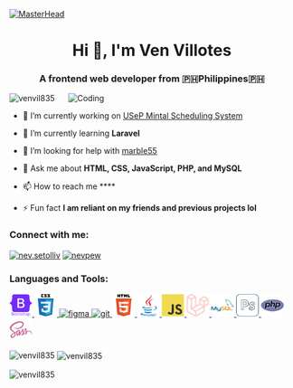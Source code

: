 [![MasterHead](https://wallpapers-clan.com/wp-content/uploads/2024/04/miles-morales-black-gif-preview-desktop-wallpaper.gif)](https://www.youtube.com/watch?v=dQw4w9WgXcQ)
<h1 align="center">Hi 👋, I'm Ven Villotes</h1>
<h3 align="center">A frontend web developer from 🇵🇭Philippines🇵🇭</h3>
<a href="https://www.youtube.com/watch?v=lg7sn2qgrwQ"><img align="right" alt="Coding" width="400" src="https://media.tenor.com/MYaoHv7vvoUAAAAi/laughing-miles-morales.gif"</img></a>

<p align="left"> <img src="https://komarev.com/ghpvc/?username=venvil835&label=Profile%20views&color=0e75b6&style=flat" alt="venvil835" /> </p>

- 🔭 I’m currently working on [USeP Mintal Scheduling System](https://github.com/marble55/mintal_scheduling)

- 🌱 I’m currently learning **Laravel**

- 🤝 I’m looking for help with [marble55](https://github.com/marble55)

- 💬 Ask me about **HTML, CSS, JavaScript, PHP, and MySQL**

- 📫 How to reach me ****

- ⚡ Fun fact **I am reliant on my friends and previous projects lol**

<h3 align="left">Connect with me:</h3>
<p align="left">
<a href="https://fb.com/nev.setolliv" target="blank"><img align="center" src="https://raw.githubusercontent.com/rahuldkjain/github-profile-readme-generator/master/src/images/icons/Social/facebook.svg" alt="nev.setolliv" height="30" width="40" /></a>
<a href="https://instagram.com/nevpew" target="blank"><img align="center" src="https://raw.githubusercontent.com/rahuldkjain/github-profile-readme-generator/master/src/images/icons/Social/instagram.svg" alt="nevpew" height="30" width="40" /></a>
</p>

<h3 align="left">Languages and Tools:</h3>
<p align="left"> <a href="https://getbootstrap.com" target="_blank" rel="noreferrer"> <img src="https://raw.githubusercontent.com/devicons/devicon/master/icons/bootstrap/bootstrap-plain-wordmark.svg" alt="bootstrap" width="40" height="40"/> </a> <a href="https://www.w3schools.com/css/" target="_blank" rel="noreferrer"> <img src="https://raw.githubusercontent.com/devicons/devicon/master/icons/css3/css3-original-wordmark.svg" alt="css3" width="40" height="40"/> </a> <a href="https://www.figma.com/" target="_blank" rel="noreferrer"> <img src="https://www.vectorlogo.zone/logos/figma/figma-icon.svg" alt="figma" width="40" height="40"/> </a> <a href="https://git-scm.com/" target="_blank" rel="noreferrer"> <img src="https://www.vectorlogo.zone/logos/git-scm/git-scm-icon.svg" alt="git" width="40" height="40"/> </a> <a href="https://www.w3.org/html/" target="_blank" rel="noreferrer"> <img src="https://raw.githubusercontent.com/devicons/devicon/master/icons/html5/html5-original-wordmark.svg" alt="html5" width="40" height="40"/> </a> <a href="https://www.java.com" target="_blank" rel="noreferrer"> <img src="https://raw.githubusercontent.com/devicons/devicon/master/icons/java/java-original.svg" alt="java" width="40" height="40"/> </a> <a href="https://developer.mozilla.org/en-US/docs/Web/JavaScript" target="_blank" rel="noreferrer"> <img src="https://raw.githubusercontent.com/devicons/devicon/master/icons/javascript/javascript-original.svg" alt="javascript" width="40" height="40"/> </a> <a href="https://laravel.com/" target="_blank" rel="noreferrer"> <img src="https://raw.githubusercontent.com/devicons/devicon/refs/heads/master/icons/laravel/laravel-line.svg" alt="laravel" width="40" height="40"/> </a> <a href="https://www.mysql.com/" target="_blank" rel="noreferrer"> <img src="https://raw.githubusercontent.com/devicons/devicon/master/icons/mysql/mysql-original-wordmark.svg" alt="mysql" width="40" height="40"/> </a> <a href="https://www.photoshop.com/en" target="_blank" rel="noreferrer"> <img src="https://raw.githubusercontent.com/devicons/devicon/master/icons/photoshop/photoshop-line.svg" alt="photoshop" width="40" height="40"/> </a> <a href="https://www.php.net" target="_blank" rel="noreferrer"> <img src="https://raw.githubusercontent.com/devicons/devicon/master/icons/php/php-original.svg" alt="php" width="40" height="40"/> </a> <a href="https://sass-lang.com" target="_blank" rel="noreferrer"> <img src="https://raw.githubusercontent.com/devicons/devicon/master/icons/sass/sass-original.svg" alt="sass" width="40" height="40"/> </a> </p>

<p><img align="left" src="https://github-readme-stats.vercel.app/api/top-langs?username=venvil835&show_icons=true&locale=en&layout=compact" alt="venvil835" /></p>

<p>&nbsp;<img align="center" src="https://github-readme-stats.vercel.app/api?username=venvil835&show_icons=true&locale=en" alt="venvil835" /></p>

<p><img align="center" src="https://github-readme-streak-stats.herokuapp.com/?user=venvil835&" alt="venvil835" /></p>

